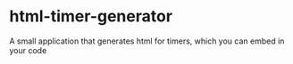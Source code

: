 # html-timer-generator
A small application that generates html for timers, which you can embed in your code
